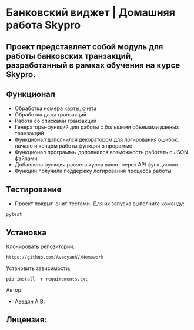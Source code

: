 # Банковский виджет | Домашняя работа Skypro
## Проект представляет собой модуль для работы банковских транзакций, разработанный в рамках обучения на курсе Skypro.


## Функционал
- Обработка номера карты, счета
- Обработка даты транзакций
- Работа со списками транзакций
- Генераторы-функций для работы с большими объемами данных транзакций
- Функционал дополнился декоратором для логирования ошибок, начало и концом работы функции в прорамме
- Функционал программы дополнился возможность работать с JSON файлами
- Добавлена функция расчета курса валют через API функционал
- Функций получили поддержку логирования процесса работы
  
## Тестирование
- Проект покрыт юнит-тестами. Для их запуска выполните команду:
```
pytest
```

## Установка
Клонировать репозиторий:
```
https://github.com/AvedyanAV/Homework
```

Установить зависимости:
```
pip install -r requirements.txt
```


Автор:
- Аведян А.В.


Лицензия:
-
